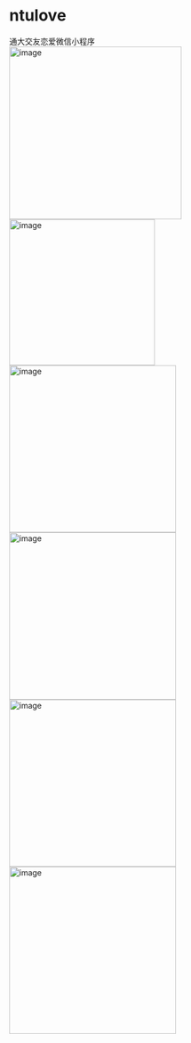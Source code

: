 # ntulove
通大交友恋爱微信小程序
<br>
<img width="310" alt="image" src="https://github.com/yellowweii/ntulove/assets/138266079/b99ba7af-3095-451d-bbe6-651b5d7c05a7">
<img width="262" alt="image" src="https://github.com/yellowweii/ntulove/assets/138266079/d6a9e3ef-56b0-4e3f-91c6-3be5c224ee8e">
<img width="300" alt="image" src="https://github.com/yellowweii/ntulove/assets/138266079/0d2a4696-b757-4b3f-adc2-d90da5186336">
<img width="300" alt="image" src="https://github.com/yellowweii/ntulove/assets/138266079/974462a7-8530-4b8a-be19-6461fedf8703">
<img width="300" alt="image" src="https://github.com/yellowweii/ntulove/assets/138266079/9f44075e-2603-4ec4-9c60-be6b183cf679">
<img width="300" alt="image" src="https://github.com/yellowweii/ntulove/assets/138266079/3eee5876-a713-471f-b4a5-c111c9580909">


